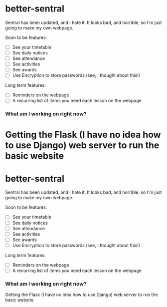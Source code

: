 # better-sentral
Sentral has been updated, and I hate it. It looks bad, and horrible, so I'm just going to make my own webpage.

Soon to be features:
 - [ ] See your timetable
 - [ ] See daily notices
 - [ ] See attendance
 - [ ] See activities
 - [ ] See awards
 - [ ] Use Encryption to store passwords (see, I thought about this!)

Long term features:
 - [ ] Reminders on the webpage
 - [ ] A recurring list of items you need each lesson on the webpage

### What am I working on right now?
Getting the Flask (I have no idea how to use Django) web server to run the basic website
=======
# better-sentral
Sentral has been updated, and I hate it. It looks bad, and horrible, so I'm just going to make my own webpage.

Soon to be features:
 - [ ] See your timetable
 - [ ] See daily notices
 - [ ] See attendance
 - [ ] See activities
 - [ ] See awards
 - [ ] Use Encryption to store passwords (see, I thought about this!)

Long term features:
 - [ ] Reminders on the webpage
 - [ ] A recurring list of items you need each lesson on the webpage

### What am I working on right now?
Getting the Flask (I have no idea how to use Django) web server to run the basic website
